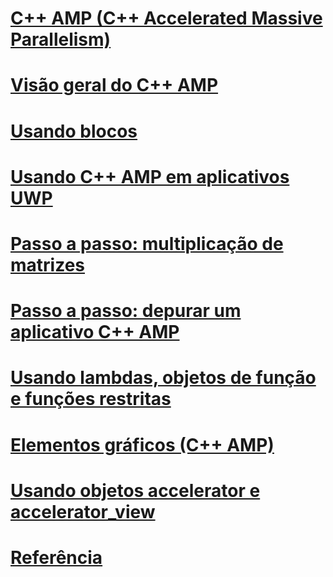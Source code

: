 # [C++ AMP (C++ Accelerated Massive Parallelism)](cpp-amp-cpp-accelerated-massive-parallelism.md)
# [Visão geral do C++ AMP](cpp-amp-overview.md)
# [Usando blocos](using-tiles.md)
# [Usando C++ AMP em aplicativos UWP](using-cpp-amp-in-windows-store-apps.md)
# [Passo a passo: multiplicação de matrizes](walkthrough-matrix-multiplication.md)
# [Passo a passo: depurar um aplicativo C++ AMP](walkthrough-debugging-a-cpp-amp-application.md)
# [Usando lambdas, objetos de função e funções restritas](using-lambdas-function-objects-and-restricted-functions.md)
# [Elementos gráficos (C++ AMP)](graphics-cpp-amp.md)
# [Usando objetos accelerator e accelerator_view](using-accelerator-and-accelerator-view-objects.md)
# [Referência](reference/toc.md)
